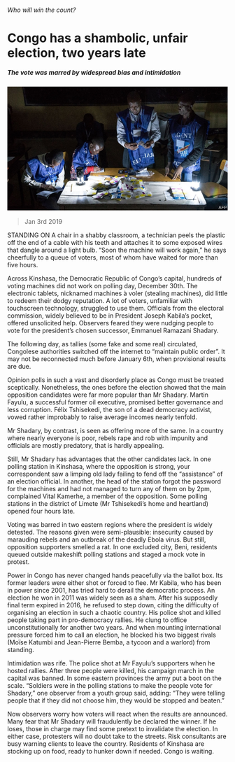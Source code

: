 ###### Who will win the count?

# Congo has a shambolic, unfair election, two years late 

##### The vote was marred by widespread bias and intimidation 

![image](images/20190105_map501.jpg) 

> Jan 3rd 2019 

 

STANDING ON A chair in a shabby classroom, a technician peels the plastic off the end of a cable with his teeth and attaches it to some exposed wires that dangle around a light bulb. “Soon the machine will work again,” he says cheerfully to a queue of voters, most of whom have waited for more than five hours. 

Across Kinshasa, the Democratic Republic of Congo’s capital, hundreds of voting machines did not work on polling day, December 30th. The electronic tablets, nicknamed machines à voler (stealing machines), did little to redeem their dodgy reputation. A lot of voters, unfamiliar with touchscreen technology, struggled to use them. Officials from the electoral commission, widely believed to be in President Joseph Kabila’s pocket, offered unsolicited help. Observers feared they were nudging people to vote for the president’s chosen successor, Emmanuel Ramazani Shadary. 

The following day, as tallies (some fake and some real) circulated, Congolese authorities switched off the internet to “maintain public order”. It may not be reconnected much before January 6th, when provisional results are due. 

Opinion polls in such a vast and disorderly place as Congo must be treated sceptically. Nonetheless, the ones before the election showed that the main opposition candidates were far more popular than Mr Shadary. Martin Fayulu, a successful former oil executive, promised better governance and less corruption. Félix Tshisekedi, the son of a dead democracy activist, vowed rather improbably to raise average incomes nearly tenfold. 

Mr Shadary, by contrast, is seen as offering more of the same. In a country where nearly everyone is poor, rebels rape and rob with impunity and officials are mostly predatory, that is hardly appealing. 

Still, Mr Shadary has advantages that the other candidates lack. In one polling station in Kinshasa, where the opposition is strong, your correspondent saw a limping old lady failing to fend off the “assistance” of an election official. In another, the head of the station forgot the password for the machines and had not managed to turn any of them on by 2pm, complained Vital Kamerhe, a member of the opposition. Some polling stations in the district of Limete (Mr Tshisekedi’s home and heartland) opened four hours late. 

Voting was barred in two eastern regions where the president is widely detested. The reasons given were semi-plausible: insecurity caused by marauding rebels and an outbreak of the deadly Ebola virus. But still, opposition supporters smelled a rat. In one excluded city, Beni, residents queued outside makeshift polling stations and staged a mock vote in protest. 

Power in Congo has never changed hands peacefully via the ballot box. Its former leaders were either shot or forced to flee. Mr Kabila, who has been in power since 2001, has tried hard to derail the democratic process. An election he won in 2011 was widely seen as a sham. After his supposedly final term expired in 2016, he refused to step down, citing the difficulty of organising an election in such a chaotic country. His police shot and killed people taking part in pro-democracy rallies. He clung to office unconstitutionally for another two years. And when mounting international pressure forced him to call an election, he blocked his two biggest rivals (Moïse Katumbi and Jean-Pierre Bemba, a tycoon and a warlord) from standing. 

Intimidation was rife. The police shot at Mr Fayulu’s supporters when he hosted rallies. After three people were killed, his campaign march in the capital was banned. In some eastern provinces the army put a boot on the scale. “Soldiers were in the polling stations to make the people vote for Shadary,” one observer from a youth group said, adding: “They were telling people that if they did not choose him, they would be stopped and beaten.” 

Now observers worry how voters will react when the results are announced. Many fear that Mr Shadary will fraudulently be declared the winner. If he loses, those in charge may find some pretext to invalidate the election. In either case, protesters will no doubt take to the streets. Risk consultants are busy warning clients to leave the country. Residents of Kinshasa are stocking up on food, ready to hunker down if needed. Congo is waiting. 

